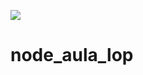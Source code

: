 ![](https://www.google.com/url?sa=i&url=https%3A%2F%2Fcoodesh.com%2Fblog%2Fcandidates%2Fbackend%2Fonde-aprender-node-js%2F&psig=AOvVaw1xEOcY7ndyR4_KPVjW5KC5&ust=1745585772333000&source=images&cd=vfe&opi=89978449&ved=0CBQQjRxqFwoTCKC78uHb8IwDFQAAAAAdAAAAABAJ)

# node_aula_lop